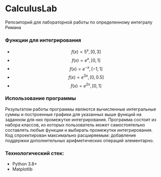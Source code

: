 # CalculusLab
Репозиторий для лабораторной работы по определенному интегралу Римана

### Функции для интегрирования
- $$f(x)=5^x, [0,3]$$
- $$f(x)=e^x, [0,1]$$
- $$f(x)=e^{-x}, [-1,1]$$
- $$f(x)=e^{3x}, [0,0.5]$$
- $$f(x)=e^{2x}, [0,1]$$


### Использование программы
Результатом работы программы являются вычисленные интегральные суммы и построенные графики для указанных выше функций на заданном для них промежутке интегрирования. Программа состоит из набора классов, из которых пользователь может самостоятельно составлять любые функции и выбирать промежутки интегрирования. Код спроектирован максимально расширяемым: добавление поддержки дополнительных арифметических операций элементарно. 


### Технологический стек:
- Python 3.8+
- Matplotlib

